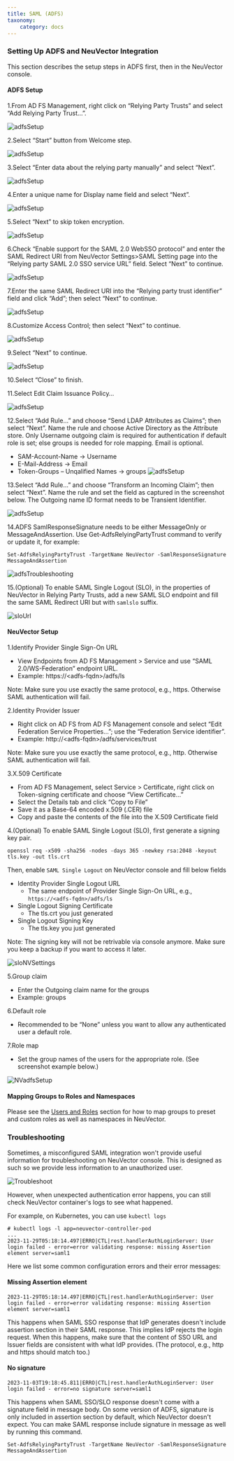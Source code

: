 ```yaml
---
title: SAML (ADFS)
taxonomy:
    category: docs
---
```



### Setting Up ADFS and NeuVector Integration
This section describes the setup steps in ADFS first, then in the NeuVector console.

#### ADFS Setup

1.From AD FS Management, right click on “Relying Party Trusts” and select “Add Relying Party Trust…”.

![adfsSetup](adfs1.png)

2.Select “Start” button from Welcome step.

![adfsSetup](adfs2.png)
 
3.Select “Enter data about the relying party manually” and select “Next”.

![adfsSetup](adfs3.png)

4.Enter a unique name for Display name field and select “Next”.

![adfsSetup](adfs4.png)

5.Select “Next” to skip token encryption.

![adfsSetup](adfs5.png)

6.Check “Enable support for the SAML 2.0 WebSSO protocol” and enter  the SAML Redirect URI from NeuVector Settings>SAML Setting page into the “Relying party SAML 2.0 SSO service URL” field.  Select “Next” to continue.

![adfsSetup](adfs6.png)

7.Enter the same SAML Redirect URI into the “Relying party trust identifier” field and click “Add”; then select “Next” to continue.

![adfsSetup](adfs7.png)

8.Customize Access Control; then select “Next” to continue.

![adfsSetup](adfs8.png)

9.Select “Next” to continue.

![adfsSetup](adfs9.png)

10.Select “Close” to finish.

11.Select Edit Claim Issuance Policy…

![adfsSetup](adfs10-11.png)

12.Select “Add Rule…” and choose “Send LDAP Attributes as Claims”; then select “Next”.  Name the rule and choose Active Directory as the Attribute store. Only Username outgoing claim is required for authentication if default role is set; else groups is needed for role mapping.  Email is optional.
+ SAM-Account-Name -> Username
+ E-Mail-Address -> Email
+ Token-Groups – Unqalified Names -> groups
![adfsSetup](adfs11-12.png)

13.Select “Add Rule…” and choose “Transform an Incoming Claim”; then select “Next”.  Name the rule and set the field as captured in the screenshot below.  The Outgoing name ID format needs to be Transient Identifier.

![adfsSetup](adfs12-13.png)

14.ADFS SamlResponseSignature needs to be either MessageOnly or MessageAndAssertion.  Use Get-AdfsRelyingPartyTrust command to verify or update it, for example:

```
Set-AdfsRelyingPartyTrust -TargetName NeuVector -SamlResponseSignature MessageAndAssertion
```

![adfsTroubleshooting](nv_adfs2.png)

15.(Optional) To enable SAML Single Logout (SLO), in the properties of NeuVector in Relying Party Trusts, add a new SAML SLO endpoint and fill the same SAML Redirect URI but with `samlslo` suffix.

![sloUrl](slo1.png)



#### NeuVector Setup

1.Identify Provider Single Sign-On URL
+ View Endpoints from AD FS Management > Service and use “SAML 2.0/WS-Federation” endpoint URL.
+ Example: https://&lt;adfs-fqdn>/adfs/ls

Note: Make sure you use exactly the same protocol, e.g., https.  Otherwise SAML authentication will fail.

2.Identity Provider Issuer
+ Right click on AD FS from AD FS Management console and select “Edit Federation Service Properties…”; use the “Federation Service identifier”.
+ Example: http://&lt;adfs-fqdn>/adfs/services/trust

Note: Make sure you use exactly the same protocol, e.g., http.  Otherwise SAML authentication will fail.

3.X.509 Certificate
+ From AD FS Management, select Service > Certificate, right click on Token-signing certificate and choose “View Certificate…”
+ Select the Details tab and click “Copy to File”
+ Save it as a Base-64 encoded x.509 (.CER) file
+ Copy and paste the contents of the file into the X.509 Certificate field

4.(Optional) To enable SAML Single Logout (SLO), first generate a signing key pair.

```
openssl req -x509 -sha256 -nodes -days 365 -newkey rsa:2048 -keyout tls.key -out tls.crt
```

Then, enable `SAML Single Logout` on NeuVector console and fill below fields
- Identity Provider Single Logout URL
  - The same endpoint of Provider Single Sign-On URL, e.g., `https://<adfs-fqdn>/adfs/ls`
- Single Logout Signing Certificate
  - The tls.crt you just generated
- Single Logout Signing Key
  - The tls.key you just generated

Note: The signing key will not be retrivable via console anymore.  Make sure you keep a backup if you want to access it later.

![sloNVSettings](slo2.png)

5.Group claim
+ Enter the Outgoing claim name for the groups
+ Example: groups

6.Default role
+ Recommended to be “None” unless you want to allow any authenticated user a default role.

7.Role map
+ Set the group names of the users for the appropriate role.  (See screenshot example below.)

![NVadfsSetup](nv_adfs1.png)


#### Mapping Groups to Roles and Namespaces
Please see the [Users and Roles](/configuration/users#mapping-groups-to-roles-and-namespaces) section for how to map groups to preset and custom roles as well as namespaces in NeuVector.


### Troubleshooting

Sometimes, a misconfigured SAML integration won't provide useful information for troubleshooting on NeuVector console.  This is designed as such so we provide less information to an unauthorized user.

![Troubleshoot](troubleshoot1.png)

However, when unexpected authentication error happens, you can still check NeuVector container's logs to see what happened. 

For example, on Kubernetes, you can use `kubectl logs`

```
# kubectl logs -l app=neuvector-controller-pod
...
2023-11-29T05:18:14.497|ERRO|CTL|rest.handlerAuthLoginServer: User login failed - error=error validating response: missing Assertion element server=saml1
```

Here we list some common configuration errors and their error messages:

#### Missing Assertion element

```
2023-11-29T05:18:14.497|ERRO|CTL|rest.handlerAuthLoginServer: User login failed - error=error validating response: missing Assertion element server=saml1
```

This happens when SAML SSO response that IdP generates doesn't include assertion section in their SAML response.  This implies IdP rejects the login request.  When this happens, make sure that the content of SSO URL and Issuer fields are consistent with what IdP provides.  (The protocol, e.g., http and https should match too.)

#### No signature

```
2023-11-03T19:18:45.811|ERRO|CTL|rest.handlerAuthLoginServer: User login failed - error=no signature server=saml1
```

This happens when SAML SSO/SLO response doesn't come with a signature field in message body.  On some version of ADFS, signature is only included in assertion section by default, which NeuVector doesn't expect.  You can make SAML response include signature in message as well by running this command.

```
Set-AdfsRelyingPartyTrust -TargetName NeuVector -SamlResponseSignature MessageAndAssertion
```